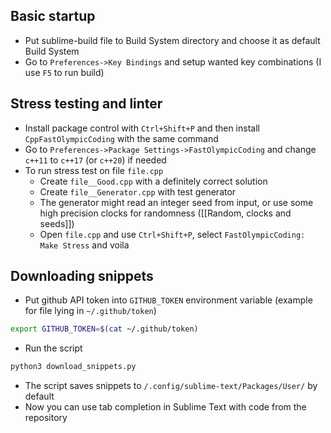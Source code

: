 ## Basic startup
- Put sublime-build file to Build System directory and choose it as default Build System
- Go to `Preferences->Key Bindings` and setup wanted key combinations (I use `F5` to run build)
## Stress testing and linter
- Install package control with `Ctrl+Shift+P` and then install `CppFastOlympicCoding` with the same command
- Go to `Preferences->Package Settings->FastOlympicCoding` and change `c++11` to `c++17` (or `c++20`) if needed
- To run stress test on file `file.cpp`
	- Create `file__Good.cpp` with a definitely correct solution
	- Create `file__Generator.cpp` with test generator
	- The generator might read an integer seed from input, or use some high precision clocks for randomness ([[Random, clocks and seeds]])
	- Open `file.cpp` and use `Ctrl+Shift+P`, select `FastOlympicCoding: Make Stress` and voila
## Downloading snippets
- Put github API token into `GITHUB_TOKEN` environment variable (example for file lying in `~/.github/token`)
```bash
export GITHUB_TOKEN=$(cat ~/.github/token)
```
- Run the script
```bash
python3 download_snippets.py
```
- The script saves snippets to `/.config/sublime-text/Packages/User/` by default
- Now you can use tab completion in Sublime Text with code from the repository